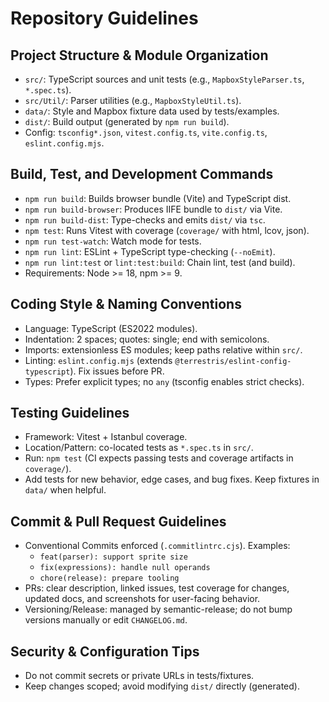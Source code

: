 # Repository Guidelines

## Project Structure & Module Organization
- `src/`: TypeScript sources and unit tests (e.g., `MapboxStyleParser.ts`, `*.spec.ts`).
- `src/Util/`: Parser utilities (e.g., `MapboxStyleUtil.ts`).
- `data/`: Style and Mapbox fixture data used by tests/examples.
- `dist/`: Build output (generated by `npm run build`).
- Config: `tsconfig*.json`, `vitest.config.ts`, `vite.config.ts`, `eslint.config.mjs`.

## Build, Test, and Development Commands
- `npm run build`: Builds browser bundle (Vite) and TypeScript dist.
- `npm run build-browser`: Produces IIFE bundle to `dist/` via Vite.
- `npm run build-dist`: Type-checks and emits `dist/` via `tsc`.
- `npm test`: Runs Vitest with coverage (`coverage/` with html, lcov, json).
- `npm run test-watch`: Watch mode for tests.
- `npm run lint`: ESLint + TypeScript type-checking (`--noEmit`).
- `npm run lint:test` or `lint:test:build`: Chain lint, test (and build).
- Requirements: Node >= 18, npm >= 9.

## Coding Style & Naming Conventions
- Language: TypeScript (ES2022 modules).
- Indentation: 2 spaces; quotes: single; end with semicolons.
- Imports: extensionless ES modules; keep paths relative within `src/`.
- Linting: `eslint.config.mjs` (extends `@terrestris/eslint-config-typescript`). Fix issues before PR.
- Types: Prefer explicit types; no `any` (tsconfig enables strict checks).

## Testing Guidelines
- Framework: Vitest + Istanbul coverage.
- Location/Pattern: co-located tests as `*.spec.ts` in `src/`.
- Run: `npm test` (CI expects passing tests and coverage artifacts in `coverage/`).
- Add tests for new behavior, edge cases, and bug fixes. Keep fixtures in `data/` when helpful.

## Commit & Pull Request Guidelines
- Conventional Commits enforced (`.commitlintrc.cjs`). Examples:
  - `feat(parser): support sprite size`
  - `fix(expressions): handle null operands`
  - `chore(release): prepare tooling`
- PRs: clear description, linked issues, test coverage for changes, updated docs, and screenshots for user-facing behavior.
- Versioning/Release: managed by semantic-release; do not bump versions manually or edit `CHANGELOG.md`.

## Security & Configuration Tips
- Do not commit secrets or private URLs in tests/fixtures.
- Keep changes scoped; avoid modifying `dist/` directly (generated).
